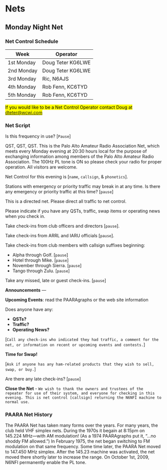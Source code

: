 # Nets

## Monday Night Net

### Net Control Schedule

Week | Operator
---|---
1st Monday  | Doug Teter KG6LWE
2nd Monday  | Doug Teter KG6LWE
3rd Monday  | Ric, N6AJS
4th Monday  | Rob Fenn, KC6TYD
5th Monday  | Rob Fenn, KC6TYD

<mark>If you would like to be a Net Control Operator contact Doug at [dteter@wcwi.com](dteter@wcwi.com)</mark>

### Net Script

Is this frequency in use? [`Pause`]

QST, QST, QST. This is the Palo Alto Amateur Radio Association Net, which meets every Monday evening at 20:30 hours local for the purpose of exchanging information among members of the Palo Alto Amateur Radio Association. The 100Hz PL tone is ON so please check your radio for proper operation. All visitors are welcome.

Net Control for this evening is [`name`, `callsign`, & `phonetics`].

Stations with emergency or priority traffic may break in at any time. Is there any emergency or priority traffic at this time? [`pause`]

This is a directed net. Please direct all traffic to net control.

Please indicate if you have any QSTs, traffic, swap items or operating news when you check in.

Take check-ins from club officers and directors [`pause`].

Take check-ins from ARRL and IARU officials [`pause`].

Take check-ins from club members with callsign suffixes beginning:
* Alpha through Golf. [`pause`]
* Hotel through Mike. [`pause`]
* November through Sierra. [`pause`]
* Tango through Zulu. [`pause`]

Take any missed, late or guest check-ins. [`pause`]

**Announcements** —

**Upcoming Events**: read the PAARAgraphs or the web site information

Does anyone have any:
* **QSTs?**
* **Traffic?**
* **Operating News?**

[`Call any check-ins who indicated they had traffic, a comment for the net, or information on recent or upcoming events and contests.`]

**Time for Swap!**

[`Ask if anyone has any ham-related products that they wish to sell, swap, or buy.`]

Are there any late check-ins? [`pause`]

**Close the Net** - `We wish to thank the owners and trustees of the repeater for use of their system, and everyone for checking in this evening. This is net control [callsign] returning the N6NFI machine to normal use.`

### PAARA Net History

The PAARA Net has taken many forms over the years. For many years, the club held VHF simplex nets. During the 1970s it begain at 8:15pm on 145.224 MHz—with AM modulation! (As a 1974 PAARAgraphs put it, “…no shoddy FM allowed.”) In February 1975, the net began switching to FM modulation on that same frequency. Some time later, the PAARA Net moved to 147.450 MHz simplex. After the 145.23 machine was activated, the net moved there shortly later to increase the range. On October 1st, 2009, N6NFI permanently enable the PL tone.

